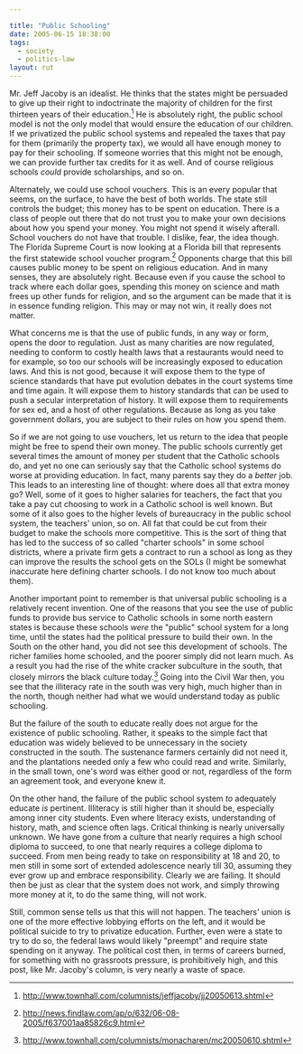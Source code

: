 ```yaml
---

title: "Public Schooling"
date: 2005-06-15 18:38:00
tags:
  - society
  - politics-law
layout: rut
---
```


Mr. Jeff Jacoby is an idealist.  He thinks that the states might
be persuaded to give up their right to indoctrinate the majority
of children for the first thirteen years of their education.[^1] He
is absolutely right, the public school model is not the only model
that would ensure the education of our children.  If we privatized
the public school systems and repealed the taxes that pay for
them (primarily the property tax), we would all have enough money
to pay for their schooling.  If someone worries that this might
not be enough, we can provide further tax credits for it as well.
And of course religious schools *could* provide scholarships,
and so on.  

Alternately, we could use school vouchers.  This is an every popular that seems,
on the surface, to have the best of both worlds.  The state still controls the
budget; this money has to be spent on education.  There is a class of people out
there that do not trust you to make your own decisions about how you spend your
money.  You might not spend it wisely afterall.  School vouchers do not have
that trouble.  I dislike, fear, the idea though. The Florida Supreme Court is
now looking at a Florida bill that represents the first statewide school voucher
program.[^3] Opponents charge that this bill causes public money to be spent on
religious education. And in many senses, they are absolutely right. Because even
if you cause the school to track where each dollar goes, spending this money on
science and math frees up other funds for religion, and so the argument can be
made that it is in essence funding religion. This may or may not win, it really
does not matter.

What concerns me is that the use of public funds, in any way or form, opens the
door to regulation. Just as many charities are now regulated, needing to conform
to costly health laws that a restaurants would need to for example, so too our
schools will be increasingly exposed to education laws. And this is not good,
because it will expose them to the type of science standards that have put
evolution debates in the court systems time and time again. It will expose them
to history standards that can be used to push a secular interpretation of
history. It will expose them to requirements for sex ed, and a host of other
regulations. Because as long as you take government dollars, you are subject to
their rules on how you spend them.

So if we are not going to use vouchers, let us return to the idea that people
might be free to spend their own money. The public schools currently get several
times the amount of money per student that the Catholic schools do, and
yet no one can seriously say that the Catholic school systems do
worse at providing education.  In fact, many parents say they do a
*better* job.  This leads to an interesting line of thought:
where does all that extra money go?  Well, some of it goes to higher
salaries for teachers, the fact that you take a pay cut choosing to
work in a Catholic school is well known.  But some of it also goes
to the higher levels of bureaucracy in the public school system,
the teachers' union, so on.  All fat that could be cut from their
budget to make the schools more competitive.  This is the sort of
thing that has led to the success of so called "charter schools"
in some school districts, where a private firm gets a contract to
run a school as long as they can improve the results the school
gets on the SOLs (I might be somewhat inaccurate here defining
charter schools.  I do not know too much about them).

Another important point to remember is that universal public
schooling is a relatively recent invention.  One of the reasons
that you see the use of public funds to provide bus service to
Catholic schools in some north eastern states is because these
schools *were* the "public" school system for a long time,
until the states had the political pressure to build their own.
In the South on the other hand, you did not see this development
of schools.  The richer families home schooled, and the poorer
simply did not learn much.  As a result you had the rise of the
white cracker subculture in the south, that closely mirrors the
black culture today.[^2]  Going into the Civil War then, you see
that the illiteracy rate in the south was very high, much higher
than in the north, though neither had what we would understand
today as public schooling.

But the failure of the south to educate really does not argue
for the existence of public schooling.  Rather, it speaks to the
simple fact that education was widely believed to be unnecessary
in the society constructed in the south.  The sustenance farmers
certainly did not need it, and the plantations needed only a few
who could read and write.  Similarly, in the small town, one's word
was either good or not, regardless of the form an agreement took,
and everyone knew it.

On the other hand, the failure of the public school system
*to* adequately educate *is* pertinent.  Illiteracy
is still higher than it should be, especially among inner city
students.  Even where literacy exists, understanding of history,
math, and science often lags.  Critical thinking is nearly
universally unknown.  We have gone from a culture that nearly
requires a high school diploma to succeed, to one that nearly
requires a college diploma to succeed.  From men being ready to
take on responsibility at 18 and 20, to men still in some sort of
extended adolescence nearly till 30, assuming they ever grow up and
embrace responsibility.  Clearly we are failing.  It should then
be just as clear that the system does not work, and simply throwing
more money at it, to do the same thing, will not work.

Still, common sense tells us that this will not happen.
The teachers' union is one of the more effective lobbying efforts
on the left, and it would be political suicide to try to privatize
education.  Further, even were a state to try to do so, the federal
laws would likely "preempt" and require state spending on it anyway.
The political cost then, in terms of careers burned, for something
with no grassroots pressure, is prohibitively high, and this post,
like  Mr. Jacoby's column, is very nearly a waste of space.

[^1]: http://www.townhall.com/columnists/jeffjacoby/jj20050613.shtml

[^2]: http://www.townhall.com/columnists/monacharen/mc20050610.shtml

[^3]: http://news.findlaw.com/ap/o/632/06-08-2005/f637001aa85826c9.html

